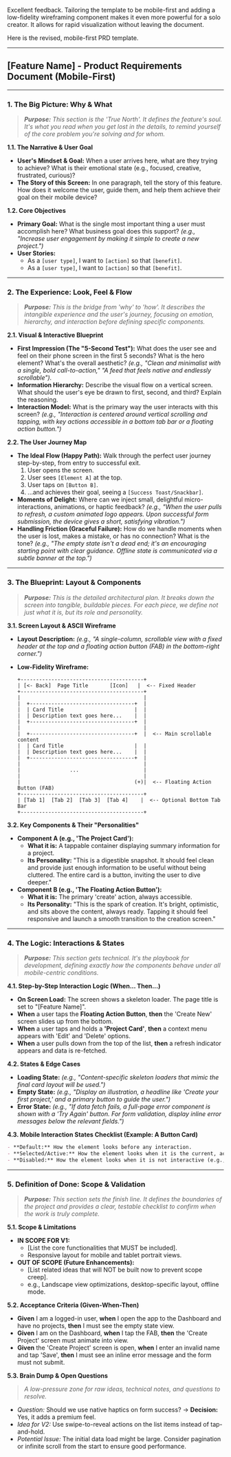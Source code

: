 Excellent feedback. Tailoring the template to be mobile-first and adding a low-fidelity wireframing component makes it even more powerful for a solo creator. It allows for rapid visualization without leaving the document.

Here is the revised, mobile-first PRD template.

***

## [Feature Name] - Product Requirements Document (Mobile-First)

---

### **1. The Big Picture: Why & What**

> _**Purpose:** This section is the 'True North'. It defines the feature's soul. It's what you read when you get lost in the details, to remind yourself of the core problem you're solving and for whom._

**1.1. The Narrative & User Goal**

*   **User's Mindset & Goal:** When a user arrives here, what are they trying to achieve? What is their emotional state (e.g., focused, creative, frustrated, curious)?
*   **The Story of this Screen:** In one paragraph, tell the story of this feature. How does it welcome the user, guide them, and help them achieve their goal on their mobile device?

**1.2. Core Objectives**

*   **Primary Goal:** What is the single most important thing a user must accomplish here? What business goal does this support? _(e.g., "Increase user engagement by making it simple to create a new project.")_
*   **User Stories:**
    *   As a `[user type]`, I want to `[action]` so that `[benefit]`.
    *   As a `[user type]`, I want to `[action]` so that `[benefit]`.

---

### **2. The Experience: Look, Feel & Flow**

> _**Purpose:** This is the bridge from 'why' to 'how'. It describes the intangible experience and the user's journey, focusing on emotion, hierarchy, and interaction before defining specific components._

**2.1. Visual & Interactive Blueprint**

*   **First Impression (The "5-Second Test"):** What does the user see and feel on their phone screen in the first 5 seconds? What is the hero element? What's the overall aesthetic? _(e.g., "Clean and minimalist with a single, bold call-to-action," "A feed that feels native and endlessly scrollable")._
*   **Information Hierarchy:** Describe the visual flow on a vertical screen. What should the user's eye be drawn to first, second, and third? Explain the reasoning.
*   **Interaction Model:** What is the primary way the user interacts with this screen? _(e.g., "Interaction is centered around vertical scrolling and tapping, with key actions accessible in a bottom tab bar or a floating action button.")_

**2.2. The User Journey Map**

*   **The Ideal Flow (Happy Path):** Walk through the perfect user journey step-by-step, from entry to successful exit.
    1.  User opens the screen.
    2.  User sees `[Element A]` at the top.
    3.  User taps on `[Button B]`.
    4.  ...and achieves their goal, seeing a `[Success Toast/Snackbar]`.
*   **Moments of Delight:** Where can we inject small, delightful micro-interactions, animations, or haptic feedback? _(e.g., "When the user pulls to refresh, a custom animated logo appears. Upon successful form submission, the device gives a short, satisfying vibration.")_
*   **Handling Friction (Graceful Failure):** How do we handle moments when the user is lost, makes a mistake, or has no connection? What is the tone? _(e.g., "The empty state isn't a dead end; it's an encouraging starting point with clear guidance. Offline state is communicated via a subtle banner at the top.")_

---

### **3. The Blueprint: Layout & Components**

> _**Purpose:** This is the detailed architectural plan. It breaks down the screen into tangible, buildable pieces. For each piece, we define not just what it is, but its role and personality._

**3.1. Screen Layout & ASCII Wireframe**

*   **Layout Description:** _(e.g., "A single-column, scrollable view with a fixed header at the top and a floating action button (FAB) in the bottom-right corner.")_

*   **Low-Fidelity Wireframe:**
    ```
    +----------------------------------------+
    | [<- Back]  Page Title       [Icon]   |  <-- Fixed Header
    +----------------------------------------+
    |                                        |
    |  +----------------------------------+  |
    |  | Card Title                       |  |
    |  | Description text goes here...    |  |
    |  +----------------------------------+  |
    |                                        |
    |  +----------------------------------+  |  <-- Main scrollable content
    |  | Card Title                       |  |
    |  | Description text goes here...    |  |
    |  +----------------------------------+  |
    |                                        |
    |                ...                     |
    |                                        |
    |                                     (+)|  <-- Floating Action Button (FAB)
    +----------------------------------------+
    | [Tab 1]  [Tab 2]  [Tab 3]  [Tab 4]    |  <-- Optional Bottom Tab Bar
    +----------------------------------------+
    ```

**3.2. Key Components & Their "Personalities"**

*   **Component A (e.g., 'The Project Card'):**
    *   **What it is:** A tappable container displaying summary information for a project.
    *   **Its Personality:** "This is a digestible snapshot. It should feel clean and provide just enough information to be useful without being cluttered. The entire card is a button, inviting the user to dive deeper."
*   **Component B (e.g., 'The Floating Action Button'):**
    *   **What it is:** The primary 'create' action, always accessible.
    *   **Its Personality:** "This is the spark of creation. It's bright, optimistic, and sits above the content, always ready. Tapping it should feel responsive and launch a smooth transition to the creation screen."

---

### **4. The Logic: Interactions & States**

> _**Purpose:** This section gets technical. It's the playbook for development, defining exactly how the components behave under all mobile-centric conditions._

**4.1. Step-by-Step Interaction Logic (When... Then...)**

*   **On Screen Load:** The screen shows a skeleton loader. The page title is set to "[Feature Name]".
*   **When** a user taps the **Floating Action Button**, **then** the 'Create New' screen slides up from the bottom.
*   **When** a user taps and holds a **'Project Card'**, **then** a context menu appears with 'Edit' and 'Delete' options.
*   **When** a user pulls down from the top of the list, **then** a refresh indicator appears and data is re-fetched.

**4.2. States & Edge Cases**

*   **Loading State:** _(e.g., "Content-specific skeleton loaders that mimic the final card layout will be used.")_
*   **Empty State:** _(e.g., "Display an illustration, a headline like 'Create your first project,' and a primary button to guide the user.")_
*   **Error State:** _(e.g., "If data fetch fails, a full-page error component is shown with a 'Try Again' button. For form validation, display inline error messages below the relevant fields.")_

**4.3. Mobile Interaction States Checklist (Example: A Button Card)**

```markdown
- **Default:** How the element looks before any interaction.
- **Selected/Active:** How the element looks when it is the current, active choice (e.g., a selected tab).
- **Disabled:** How the element looks when it is not interactive (e.g., greyed out with reduced opacity).
```

---

### **5. Definition of Done: Scope & Validation**

> _**Purpose:** This section sets the finish line. It defines the boundaries of the project and provides a clear, testable checklist to confirm when the work is truly complete._

**5.1. Scope & Limitations**

*   **IN SCOPE FOR V1:**
    *   [List the core functionalities that MUST be included].
    *   Responsive layout for mobile and tablet portrait views.
*   **OUT OF SCOPE (Future Enhancements):**
    *   [List related ideas that will NOT be built now to prevent scope creep].
    *   e.g., Landscape view optimizations, desktop-specific layout, offline mode.

**5.2. Acceptance Criteria (Given-When-Then)**

*   **Given** I am a logged-in user, **when** I open the app to the Dashboard and have no projects, **then** I must see the empty state view.
*   **Given** I am on the Dashboard, **when** I tap the FAB, **then** the 'Create Project' screen must animate into view.
*   **Given** the 'Create Project' screen is open, **when** I enter an invalid name and tap 'Save', **then** I must see an inline error message and the form must not submit.

**5.3. Brain Dump & Open Questions**

> _A low-pressure zone for raw ideas, technical notes, and questions to resolve._

*   *Question:* Should we use native haptics on form success? -> **Decision:** Yes, it adds a premium feel.
*   *Idea for V2:* Use swipe-to-reveal actions on the list items instead of tap-and-hold.
*   *Potential Issue:* The initial data load might be large. Consider pagination or infinite scroll from the start to ensure good performance.